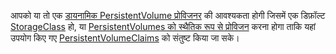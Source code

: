 आपको या तो एक [डायनामिक PersistentVolume प्रोविजनर](/docs/concepts/storage/dynamic-provisioning/) की आवश्यकता होगी जिसमें एक डिफ़ॉल्ट 
[StorageClass](/docs/concepts/storage/storage-classes/) हो, 
या [PersistentVolumes को स्थैतिक रूप से प्रोविजन](/docs/concepts/storage/persistent-volumes/#provisioning) करना होगा ताकि यहां उपयोग किए गए
[PersistentVolumeClaims](/docs/concepts/storage/persistent-volumes/#persistentvolumeclaims) को संतुष्ट किया जा सके।
